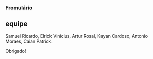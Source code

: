 ### Fromulário
## equipe
Samuel Ricardo,
Elrick Vinícius,
Artur Rosal,
Kayan Cardoso,
Antonio Moraes, 
Caian Patrick.
  
 Obrigado!

